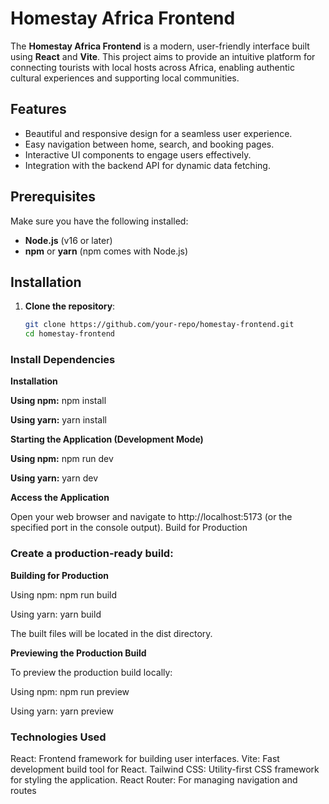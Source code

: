 # Homestay Africa Frontend

The **Homestay Africa Frontend** is a modern, user-friendly interface built using **React** and **Vite**. This project aims to provide an intuitive platform for connecting tourists with local hosts across Africa, enabling authentic cultural experiences and supporting local communities.

## Features

- Beautiful and responsive design for a seamless user experience.
- Easy navigation between home, search, and booking pages.
- Interactive UI components to engage users effectively.
- Integration with the backend API for dynamic data fetching.

## Prerequisites

Make sure you have the following installed:

- **Node.js** (v16 or later)
- **npm** or **yarn** (npm comes with Node.js)

## Installation

1. **Clone the repository**:
   ```bash
   git clone https://github.com/your-repo/homestay-frontend.git
   cd homestay-frontend
   ```

### Install Dependencies

**Installation**

**Using npm:**
npm install

**Using yarn:**
yarn install

**Starting the Application (Development Mode)**

**Using npm:**
npm run dev

**Using yarn:**
yarn dev

**Access the Application**

Open your web browser and navigate to http://localhost:5173 (or the specified port in the console output).
Build for Production

### Create a production-ready build:

**Building for Production**

Using npm:
npm run build

Using yarn:
yarn build

The built files will be located in the dist directory.

**Previewing the Production Build**

To preview the production build locally:

Using npm:
npm run preview

Using yarn:
yarn preview


### Technologies Used
React: Frontend framework for building user interfaces.
Vite: Fast development build tool for React.
Tailwind CSS: Utility-first CSS framework for styling the application.
React Router: For managing navigation and routes
